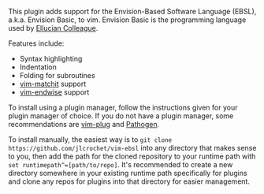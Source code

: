 This plugin adds support for the Envision-Based Software Language (EBSL), a.k.a. Envision Basic, to vim. Envision Basic is the programming language used by [Ellucian Colleague](https://www.ellucian.com/solutions/ellucian-colleague).

Features include:
* Syntax highlighting
* Indentation
* Folding for subroutines
* [vim-matchit](https://github.com/tmhedberg/matchit) support
* [vim-endwise](https://github.com/tpope/vim-endwise) support

To install using a plugin manager, follow the instructions given for your plugin manager of choice. If you do not have a plugin manager, some recommendations are [vim-plug](https://github.com/junegunn/vim-plug) and [Pathogen](https://github.com/tpope/vim-pathogen).

To install manually, the easiest way is to `git clone https://github.com/jlcrochet/vim-ebsl` into any directory that makes sense to you, then add the path for the cloned repository to your runtime path with `set runtimepath^=[path/to/repo]`. It's recommended to create a new directory somewhere in your existing runtime path specifically for plugins and clone any repos for plugins into that directory for easier management.
